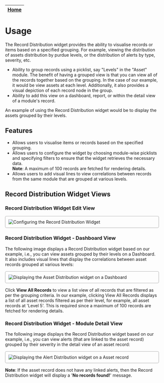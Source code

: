 | [Home](../README.md) |
|--------------------------------------------|

# Usage

The Record Distribution widget provides the ability to visualise records or items based on a specified grouping. For example, viewing the distribution of assets distribution by purdue levels, or the distribution of alerts by type, severity, etc.

- Ability to group records using a picklist, say "Levels" in the "Asset" module. The benefit of having a grouped view is that you can view all of the records together based on the grouping. In the case of our example, it would be view assets at each level. Additionally, it also provides a visual depiction of each record node in the group.
- Ability to add this view on a dashboard, report, or within the detail view of a module's record. 

An example of using the Record Distribution widget would be to display the assets grouped by their levels.

## Features

- Allows users to visualise items or records based on the specified grouping.
- Allows users to configure the widget by choosing module-wise picklists and specifying filters to ensure that the widget retrieves the necessary data.  
  **Note**: A maximum of 100 records are fetched for rendering details.
- Allows users to add visual lines to view correlations between records from the same module that are grouped at various levels. 

## Record Distribution Widget Views

### Record Distribution Widget Edit View

<img src="https://raw.githubusercontent.com/fortinet-fortisoar/widget-record-distribution/release/1.0.0/docs/media/editingRecordDistribution.png" alt="Configuring the Record Distribution Widget" style="border: 1px solid #A9A9A9; border-radius: 4px; padding: 10px; display: block; margin-left: auto; margin-right: auto;">

### Record Distribution Widget - Dashboard View

The following image displays a Record Distribution widget based on our example, i.e., you can view assets grouped by their levels on a Dashboard. It also includes visual lines that display the correlations between asset records grouped at various levels: 

<img src="https://raw.githubusercontent.com/fortinet-fortisoar/widget-record-distribution/release/1.0.0/docs/media/RecordDistributionView.png" alt="Displaying the Asset Distribution widget on a Dashboard" style="border: 1px solid #A9A9A9; border-radius: 4px; padding: 10px; display: block; margin-left: auto; margin-right: auto;">

Click **View All Records** to view a list view of all records that are filtered as per the grouping criteria. In our example, clicking View All Records displays a list of all asset records filtered as per their level, for example, all asset records at 'Level 5'. This is required since a maximum of 100 records are fetched for rendering details.

### Record Distribution Widget - Module Detail View

The following image displays the Record Distribution widget based on our example, i.e., you can view alerts (that are linked to the asset record) grouped by their severity in the detail view of an asset record:

<img src="https://raw.githubusercontent.com/fortinet-fortisoar/widget-record-distribution/release/1.0.0/docs/media/RecordDistributionModuleView.png" alt="Displaying the Alert Distribution widget on a Asset record" style="border: 1px solid #A9A9A9; border-radius: 4px; padding: 10px; display: block; margin-left: auto; margin-right: auto;">

**Note**: If the asset record does not have any linked alerts, then the Record Distribution widget will display a '**No records found!**' message.
